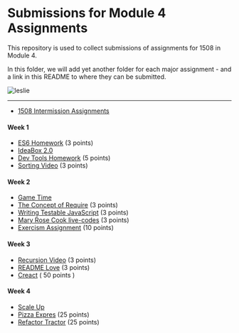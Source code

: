 # Submissions for Module 4 Assignments

This repository is used to collect submissions of assignments for 1508 in Module 4.

In this folder, we will add yet another folder for each major assignment - and a link in this README to where they can be submitted.

![leslie](https://ak-hdl.buzzfed.com/static/2013-12/enhanced/webdr02/9/21/enhanced-buzz-19197-1386641047-2.jpg)

-----

* [1508 Intermission Assignments](https://github.com/turingschool/intermission-assignments/issues?q=is%3Aopen+is%3Aissue+label%3A1508)

#### Week 1
* [ES6 Homework](https://gist.github.com/rrgayhart/7314cb7da3ee8b1e131d) (3 points)
* [IdeaBox 2.0](ideabox2.0/)
* [Dev Tools Homework](dev-tools-homework) (5 points)
* [Sorting Video](https://gist.github.com/stevekinney/9e9cfeb225c8133fda73) (3 points)

#### Week 2
* [Game Time](gametime/)
* [The Concept of Require](https://gist.github.com/rrgayhart/706de83a136d69ce54a7) (3 points)
* [Writing Testable JavaScript](https://gist.github.com/rrgayhart/b6dbcdc937b45563b2e4) (3 points)
* [Mary Rose Cook live-codes](https://gist.github.com/stevekinney/353182d7cd10fb4a5b27) (3 points)
* [Exercism Assignment](https://github.com/turingschool/intermission-assignments/issues/49) (10 points)

#### Week 3
* [Recursion Video](https://gist.github.com/rrgayhart/495f806c254d0891267c) (3 points)
* [README Love](https://gist.github.com/rrgayhart/91bba7bb39ea60136e5c) (3 points)
* [Creact](https://gist.github.com/rrgayhart/a838fe2bbd259da04f75) ( 50 points )

#### Week 4
* [Scale Up](scale-up/)
* [Pizza Expres](https://github.com/turingschool-examples/pizza-express) (25 points)
* [Refactor Tractor](https://github.com/turingschool/lesson_plans/blob/master/ruby_04-apis_and_scalability/js_refactor_tractor.md) (25 points)
